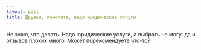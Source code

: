 ```yaml
---
layout: post 
title: Друзья, помогите, надо юридические услуги 
--- 
```

Не знаю, что делать. Надо юридические услуги, а выбрать не могу, да и отзывов плохих много. Может порекомендуете что-то?